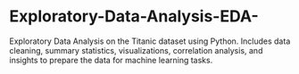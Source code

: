# Exploratory-Data-Analysis-EDA-
Exploratory Data Analysis on the Titanic dataset using Python. Includes data cleaning, summary statistics, visualizations, correlation analysis, and insights to prepare the data for machine learning tasks.
